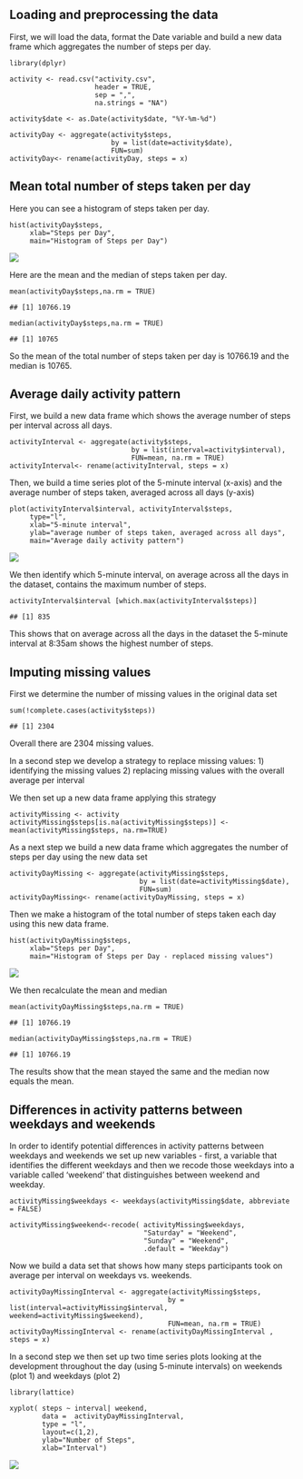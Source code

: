 ## Loading and preprocessing the data

First, we will load the data, format the Date variable and build a new
data frame which aggregates the number of steps per day.

    library(dplyr)

    activity <- read.csv("activity.csv", 
                         header = TRUE, 
                         sep = ",",
                         na.strings = "NA")

    activity$date <- as.Date(activity$date, "%Y-%m-%d")

    activityDay <- aggregate(activity$steps, 
                             by = list(date=activity$date),
                             FUN=sum)
    activityDay<- rename(activityDay, steps = x)

## Mean total number of steps taken per day

Here you can see a histogram of steps taken per day.

    hist(activityDay$steps, 
         xlab="Steps per Day", 
         main="Histogram of Steps per Day")

![](PA1_template.md_files/figure-markdown_strict/histogram-1.png)

Here are the mean and the median of steps taken per day.

    mean(activityDay$steps,na.rm = TRUE)

    ## [1] 10766.19

    median(activityDay$steps,na.rm = TRUE)

    ## [1] 10765

So the mean of the total number of steps taken per day is 10766.19 and
the median is 10765.

## Average daily activity pattern

First, we build a new data frame which shows the average number of steps
per interval across all days.

    activityInterval <- aggregate(activity$steps, 
                                  by = list(interval=activity$interval), 
                                  FUN=mean, na.rm = TRUE)
    activityInterval<- rename(activityInterval, steps = x)

Then, we build a time series plot of the 5-minute interval (x-axis) and
the average number of steps taken, averaged across all days (y-axis)

    plot(activityInterval$interval, activityInterval$steps, 
         type="l", 
         xlab="5-minute interval", 
         ylab="average number of steps taken, averaged across all days", 
         main="Average daily activity pattern")

![](PA1_template.md_files/figure-markdown_strict/plot-1.png)

We then identify which 5-minute interval, on average across all the days
in the dataset, contains the maximum number of steps.

    activityInterval$interval [which.max(activityInterval$steps)]

    ## [1] 835

This shows that on average across all the days in the dataset the
5-minute interval at 8:35am shows the highest number of steps.

## Imputing missing values

First we determine the number of missing values in the original data set

    sum(!complete.cases(activity$steps))

    ## [1] 2304

Overall there are 2304 missing values.

In a second step we develop a strategy to replace missing values: 1)
identifying the missing values 2) replacing missing values with the
overall average per interval

We then set up a new data frame applying this strategy

    activityMissing <- activity
    activityMissing$steps[is.na(activityMissing$steps)] <- mean(activityMissing$steps, na.rm=TRUE) 

As a next step we build a new data frame which aggregates the number of
steps per day using the new data set

    activityDayMissing <- aggregate(activityMissing$steps, 
                                    by = list(date=activityMissing$date), 
                                    FUN=sum)
    activityDayMissing<- rename(activityDayMissing, steps = x)

Then we make a histogram of the total number of steps taken each day
using this new data frame.

    hist(activityDayMissing$steps, 
         xlab="Steps per Day", 
         main="Histogram of Steps per Day - replaced missing values")

![](PA1_template.md_files/figure-markdown_strict/histogram%20NA-1.png)

We then recalculate the mean and median

    mean(activityDayMissing$steps,na.rm = TRUE)

    ## [1] 10766.19

    median(activityDayMissing$steps,na.rm = TRUE)

    ## [1] 10766.19

The results show that the mean stayed the same and the median now equals
the mean.

## Differences in activity patterns between weekdays and weekends

In order to identify potential differences in activity patterns between
weekdays and weekends we set up new variables - first, a variable that
identifies the different weekdays and then we recode those weekdays into
a variable called ‘weekend’ that distinguishes between weekend and
weekday.

    activityMissing$weekdays <- weekdays(activityMissing$date, abbreviate = FALSE)

    activityMissing$weekend<-recode( activityMissing$weekdays, 
                                     "Saturday" = "Weekend", 
                                     "Sunday" = "Weekend", 
                                     .default = "Weekday")

Now we build a data set that shows how many steps participants took on
average per interval on weekdays vs. weekends.

    activityDayMissingInterval <- aggregate(activityMissing$steps, 
                                           by = list(interval=activityMissing$interval, weekend=activityMissing$weekend), 
                                           FUN=mean, na.rm = TRUE)
    activityDayMissingInterval <- rename(activityDayMissingInterval , steps = x)

In a second step we then set up two time series plots looking at the
development throughout the day (using 5-minute intervals) on weekends
(plot 1) and weekdays (plot 2)

    library(lattice)

    xyplot( steps ~ interval| weekend, 
            data =  activityDayMissingInterval, 
            type = "l", 
            layout=c(1,2), 
            ylab="Number of Steps", 
            xlab="Interval")

![](PA1_template.md_files/figure-markdown_strict/plot%20weekend%20weekday-1.png)
